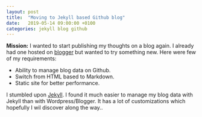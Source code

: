 ```yaml
---
layout: post
title:  "Moving to Jekyll based Github blog"
date:   2019-05-14 09:00:00 +0100
categories: jekyll blog github
---
```


**Mission:** I wanted to start publishing my thoughts on a blog again. I already had one hosted on [blogger](https://salilwalavalkar.blogspot.com/) but wanted to try something new. Here were few of my requirements:
- Ability to manage blog data on Github.
- Switch from HTML based to Markdown.
- Static site for better performance.

I stumbled upon [Jekyll](https://jekyllrb.com/). I found it much easier to manage my blog data with Jekyll than with Wordpress/Blogger. It has a lot of customizations which hopefully I wil discover along the way..